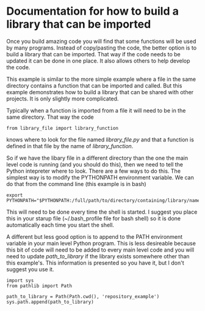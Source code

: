 # Documentation for how to build a library that can be imported

Once you build amazing code you will find that some functions will be used by many programs. Instead of copy/pasting the code, the better option is to build a library that can be imported. That way if the code needs to be updated it can be done in one place. It also allows others to help develop the code.

This example is similar to the more simple example where a file in the same directory contains a function that can be imported and called. But this example demonstrates how to build a library that can be shared with other projects. It is only slightly more complicated.

Typically when a function is imported from a file it will need to be in the same directory. That way the code

```from library_file import library_function```

knows where to look for the file named _library_file.py_ and that a function is defined in that file by the name of _library_function_.

So if we have the libary file in a different directory than the one the main level code is running (and you should do this), then we need to tell the Python intepreter where to look. There are a few ways to do this. The simplest way is to modify the PYTHONPATH environment variable. We can do that from the command line (this example is in bash)

```
export PYTHONPATH="$PYTHONPATH:/full/path/to/directory/containing/library/name"
```

This will need to be done every time the shell is started. I suggest you place this in your starup file (~/.bash_profile file for bash shell) so it is done automatically each time you start the shell.

A different but less good option is to append to the PATH environment variable in your main level Python program. This is less desireable because this bit of code will need to be added to every main level code and you will need to update _path_to_library_ if the library exists somewhere other than this example's. This information is presented so you have it, but I don't suggest you use it.

```
import sys
from pathlib import Path

path_to_library = Path(Path.cwd(), 'repository_example')
sys.path.append(path_to_library)
```

